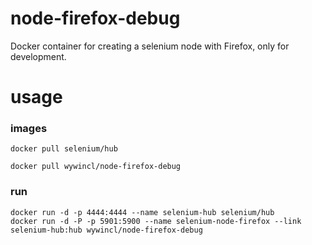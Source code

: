 # node-firefox-debug
Docker container for creating a selenium node with Firefox, only for development.


# usage

### images

```
docker pull selenium/hub

docker pull wywincl/node-firefox-debug
```
### run
```
docker run -d -p 4444:4444 --name selenium-hub selenium/hub
docker run -d -P -p 5901:5900 --name selenium-node-firefox --link selenium-hub:hub wywincl/node-firefox-debug
```
